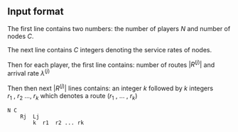 ## Input format

The first line contains two numbers: the number of players $N$ and number of nodes $C$.

The next line contains $C$ integers denoting the service rates of nodes.

Then for each player, the first line contains: number of routes $|R^{(j)}|$ and arrival rate $\lambda^{(j)}$

Then then next $|R^{(j)}|$ lines contains: an integer $k$ followed by $k$ integers $r_1 ~ , ~ r_2 ~ \ldots, ~ r_k$ which denotes a route
$(r_1 ~ , ~ \ldots ~ , ~ r_k)$

```
N C
    Rj  Lj
        k  r1  r2 ... rk
```